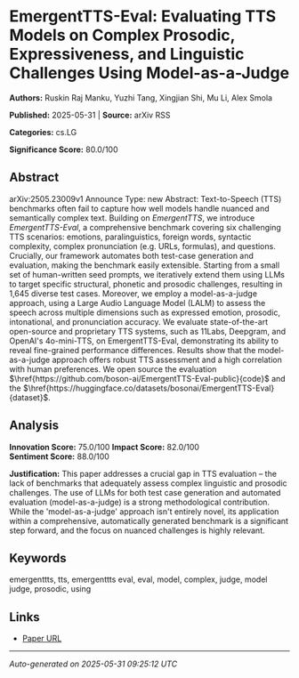# EmergentTTS-Eval: Evaluating TTS Models on Complex Prosodic, Expressiveness, and Linguistic Challenges Using Model-as-a-Judge

**Authors:** Ruskin Raj Manku, Yuzhi Tang, Xingjian Shi, Mu Li, Alex Smola

**Published:** 2025-05-31 | **Source:** arXiv RSS

**Categories:** cs.LG

**Significance Score:** 80.0/100

## Abstract

arXiv:2505.23009v1 Announce Type: new 
Abstract: Text-to-Speech (TTS) benchmarks often fail to capture how well models handle nuanced and semantically complex text. Building on $\textit{EmergentTTS}$, we introduce $\textit{EmergentTTS-Eval}$, a comprehensive benchmark covering six challenging TTS scenarios: emotions, paralinguistics, foreign words, syntactic complexity, complex pronunciation (e.g. URLs, formulas), and questions. Crucially, our framework automates both test-case generation and evaluation, making the benchmark easily extensible. Starting from a small set of human-written seed prompts, we iteratively extend them using LLMs to target specific structural, phonetic and prosodic challenges, resulting in 1,645 diverse test cases. Moreover, we employ a model-as-a-judge approach, using a Large Audio Language Model (LALM) to assess the speech across multiple dimensions such as expressed emotion, prosodic, intonational, and pronunciation accuracy. We evaluate state-of-the-art open-source and proprietary TTS systems, such as 11Labs, Deepgram, and OpenAI's 4o-mini-TTS, on EmergentTTS-Eval, demonstrating its ability to reveal fine-grained performance differences. Results show that the model-as-a-judge approach offers robust TTS assessment and a high correlation with human preferences. We open source the evaluation $\href{https://github.com/boson-ai/EmergentTTS-Eval-public}{code}$ and the $\href{https://huggingface.co/datasets/bosonai/EmergentTTS-Eval}{dataset}$.

## Analysis

**Innovation Score:** 75.0/100
**Impact Score:** 82.0/100  
**Sentiment Score:** 88.0/100

**Justification:** This paper addresses a crucial gap in TTS evaluation – the lack of benchmarks that adequately assess complex linguistic and prosodic challenges. The use of LLMs for both test case generation and automated evaluation (model-as-a-judge) is a strong methodological contribution. While the 'model-as-a-judge' approach isn't entirely novel, its application within a comprehensive, automatically generated benchmark is a significant step forward, and the focus on nuanced challenges is highly relevant.

## Keywords

emergenttts, tts, emergenttts eval, eval, model, complex, judge, model judge, prosodic, using

## Links

- [Paper URL](https://arxiv.org/abs/2505.23009)

---
*Auto-generated on 2025-05-31 09:25:12 UTC*
